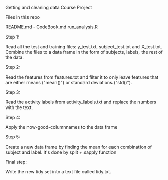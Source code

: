 Getting and cleaning data Course Project



Files in this repo

README.md -
CodeBook.md 
run_analysis.R 





Step 1:

Read all the test and training files: y_test.txt, subject_test.txt and X_test.txt.
Combine the files to a data frame in the form of subjects, labels, the rest of the data.


Step 2:

Read the features from features.txt and filter it to only leave features that are either means ("mean()") or standard deviations ("std()"). 


Step 3:

Read the activity labels from activity_labels.txt and replace the numbers with the text.


Step 4:

Apply the now-good-columnnames to the data frame


Step 5:

Create a new data frame by finding the mean for each combination of subject and label. It's done by split + sapply function


Final step:

Write the new tidy set into a text file called tidy.txt.